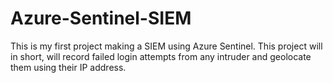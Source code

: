 # Azure-Sentinel-SIEM
This is my first project making a SIEM using Azure Sentinel. This project will in short, will record failed login attempts from any intruder and geolocate them using their IP address.
